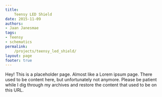 ```yaml
---
title:
    Teensy LED Shield
date: 2015-11-09
authors:
- Jaan Janesmae
tags:
- Teensy
- schematics
permalink:
    /projects/teensy_led_shield/
layout: page
footer: true
---
```

Hey! This is a placeholder page. Almost like a Lorem ipsum page. There used to be content here, but unfortunately not anymore. Please be patient while I dig through my archives and restore the content that used to be on this URL.
